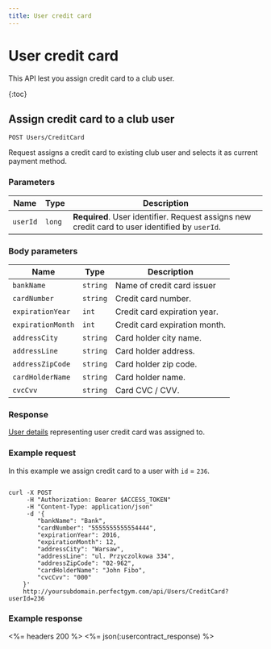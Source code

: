 ```yaml
---
title: User credit card
---
```


# User credit card

This API lest you assign credit card to a club user.

{:toc}


## Assign credit card to a club user

    POST Users/CreditCard

Request assigns a credit card to existing club user and selects it as current payment method.


### Parameters

Name  	    | Type    		| Description
------------|---------------|------------
`userId`    |`long`    		| **Required**. User identifier. Request assigns new credit card to user identified by `userId`.


### Body parameters

Name     	    	| Type       		| Description
--------------------|-------------------|------------
`bankName` 			|`string`    		| Name of credit card issuer
`cardNumber`     	|`string`    		| Credit card number.
`expirationYear`    |`int`	    		| Credit card expiration year.
`expirationMonth`  	|`int`				| Credit card expiration month.
`addressCity`     	|`string`    		| Card holder city name.
`addressLine`     	|`string`    		| Card holder address.
`addressZipCode`    |`string`    		| Card holder zip code.
`cardHolderName`    |`string`    		| Card holder name.
`cvcCvv`     		|`string`    		| Card CVC / CVV.


### Response

[User details][UserDetailsProperties] representing user credit card was assigned to.


### Example request

In this example we assign credit card to a user with `id` = `236`.

``` command-line

curl -X POST 
	 -H "Authorization: Bearer $ACCESS_TOKEN" 
	 -H "Content-Type: application/json" 
	 -d '{
	    "bankName": "Bank",
	    "cardNumber": "5555555555554444",
	    "expirationYear": 2016,
		"expirationMonth": 12,
		"addressCity": "Warsaw",
		"addressLine": "ul. Przyczolkowa 334",
		"addressZipCode": "02-962",
		"cardHolderName": "John Fibo",
		"cvcCvv": "000"    
	}' 
	http://yoursubdomain.perfectgym.com/api/Users/CreditCard?userId=236
```


### Example response

<%= headers 200 %>
<%= json(:usercontract_response) %>



[UserDetailsProperties]: /api/users/userdetails#properties
[Contract]: /appendix/datatypes/contract
